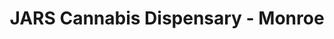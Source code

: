 ---
title: "JARS Cannabis Dispensary - Monroe"
url: /monroe/jars-cannabis-dispensary-monroe/
shop: cannabis
---